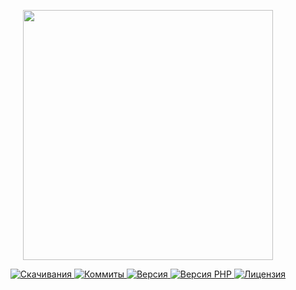 <p align="center"><a href="https://www.localzet.com" target="_blank">
  <img src="https://cdn.localzet.com/assets/media/LocalzetGroup.png" width="400">
</a></p>

<p align="center">
  <a href="https://packagist.org/packages/localzet/socket">
  <img src="https://img.shields.io/packagist/dt/localzet/socket?label=%D0%A1%D0%BA%D0%B0%D1%87%D0%B8%D0%B2%D0%B0%D0%BD%D0%B8%D1%8F" alt="Скачивания">
</a>

  <a href="https://github.com/localzet/SocketIO">
  <img src="https://img.shields.io/github/commit-activity/t/localzet/SocketIO?label=%D0%9A%D0%BE%D0%BC%D0%BC%D0%B8%D1%82%D1%8B" alt="Коммиты">
</a>
  <a href="https://packagist.org/packages/localzet/socket">
  <img src="https://img.shields.io/packagist/v/localzet/socket?label=%D0%92%D0%B5%D1%80%D1%81%D0%B8%D1%8F" alt="Версия">
</a>
  <a href="https://packagist.org/packages/localzet/socket">
  <img src="https://img.shields.io/packagist/dependency-v/localzet/socket/php?label=PHP" alt="Версия PHP">
</a>
  <a href="https://github.com/localzet/SocketIO">
  <img src="https://img.shields.io/github/license/localzet/SocketIO?label=%D0%9B%D0%B8%D1%86%D0%B5%D0%BD%D0%B7%D0%B8%D1%8F" alt="Лицензия">
</a>
</p>
